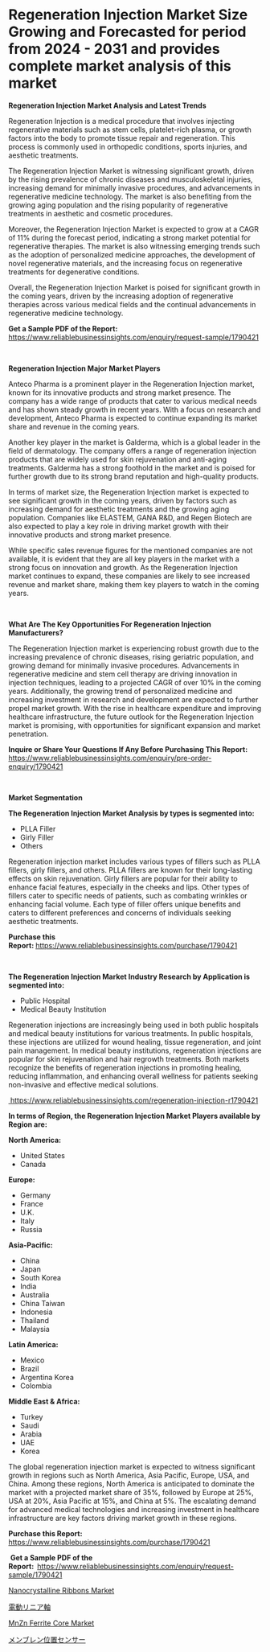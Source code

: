 <p><h1>Regeneration Injection Market Size Growing and Forecasted for period from 2024 - 2031 and provides complete market analysis of this market</h1></p><p><strong>Regeneration Injection Market Analysis and Latest Trends</strong></p>
<p><p>Regeneration Injection is a medical procedure that involves injecting regenerative materials such as stem cells, platelet-rich plasma, or growth factors into the body to promote tissue repair and regeneration. This process is commonly used in orthopedic conditions, sports injuries, and aesthetic treatments.</p><p>The Regeneration Injection Market is witnessing significant growth, driven by the rising prevalence of chronic diseases and musculoskeletal injuries, increasing demand for minimally invasive procedures, and advancements in regenerative medicine technology. The market is also benefiting from the growing aging population and the rising popularity of regenerative treatments in aesthetic and cosmetic procedures.</p><p>Moreover, the Regeneration Injection Market is expected to grow at a CAGR of 11% during the forecast period, indicating a strong market potential for regenerative therapies. The market is also witnessing emerging trends such as the adoption of personalized medicine approaches, the development of novel regenerative materials, and the increasing focus on regenerative treatments for degenerative conditions.</p><p>Overall, the Regeneration Injection Market is poised for significant growth in the coming years, driven by the increasing adoption of regenerative therapies across various medical fields and the continual advancements in regenerative medicine technology.</p></p>
<p><strong>Get a Sample PDF of the Report:&nbsp;</strong> <a href="https://www.reliablebusinessinsights.com/enquiry/request-sample/1790421">https://www.reliablebusinessinsights.com/enquiry/request-sample/1790421</a></p>
<p>&nbsp;</p>
<p><strong>Regeneration Injection Major Market Players</strong></p>
<p><p>Anteco Pharma is a prominent player in the Regeneration Injection market, known for its innovative products and strong market presence. The company has a wide range of products that cater to various medical needs and has shown steady growth in recent years. With a focus on research and development, Anteco Pharma is expected to continue expanding its market share and revenue in the coming years.</p><p>Another key player in the market is Galderma, which is a global leader in the field of dermatology. The company offers a range of regeneration injection products that are widely used for skin rejuvenation and anti-aging treatments. Galderma has a strong foothold in the market and is poised for further growth due to its strong brand reputation and high-quality products.</p><p>In terms of market size, the Regeneration Injection market is expected to see significant growth in the coming years, driven by factors such as increasing demand for aesthetic treatments and the growing aging population. Companies like ELASTEM, GANA R&D, and Regen Biotech are also expected to play a key role in driving market growth with their innovative products and strong market presence.</p><p>While specific sales revenue figures for the mentioned companies are not available, it is evident that they are all key players in the market with a strong focus on innovation and growth. As the Regeneration Injection market continues to expand, these companies are likely to see increased revenue and market share, making them key players to watch in the coming years.</p></p>
<p>&nbsp;</p>
<p><strong>What Are The Key Opportunities For Regeneration Injection Manufacturers?</strong></p>
<p><p>The Regeneration Injection market is experiencing robust growth due to the increasing prevalence of chronic diseases, rising geriatric population, and growing demand for minimally invasive procedures. Advancements in regenerative medicine and stem cell therapy are driving innovation in injection techniques, leading to a projected CAGR of over 10% in the coming years. Additionally, the growing trend of personalized medicine and increasing investment in research and development are expected to further propel market growth. With the rise in healthcare expenditure and improving healthcare infrastructure, the future outlook for the Regeneration Injection market is promising, with opportunities for significant expansion and market penetration.</p></p>
<p><strong>Inquire or Share Your Questions If Any Before Purchasing This Report:</strong> <a href="https://www.reliablebusinessinsights.com/enquiry/pre-order-enquiry/1790421">https://www.reliablebusinessinsights.com/enquiry/pre-order-enquiry/1790421</a></p>
<p>&nbsp;</p>
<p><strong>Market Segmentation</strong></p>
<p><strong>The Regeneration Injection Market Analysis by types is segmented into:</strong></p>
<p><ul><li>PLLA Filler</li><li>Girly Filler</li><li>Others</li></ul></p>
<p><p>Regeneration injection market includes various types of fillers such as PLLA fillers, girly fillers, and others. PLLA fillers are known for their long-lasting effects on skin rejuvenation. Girly fillers are popular for their ability to enhance facial features, especially in the cheeks and lips. Other types of fillers cater to specific needs of patients, such as combating wrinkles or enhancing facial volume. Each type of filler offers unique benefits and caters to different preferences and concerns of individuals seeking aesthetic treatments.</p></p>
<p><strong>Purchase this Report:&nbsp;</strong><a href="https://www.reliablebusinessinsights.com/purchase/1790421">https://www.reliablebusinessinsights.com/purchase/1790421</a></p>
<p>&nbsp;</p>
<p><strong>The Regeneration Injection Market Industry Research by Application is segmented into:</strong></p>
<p><ul><li>Public Hospital</li><li>Medical Beauty Institution</li></ul></p>
<p><p>Regeneration injections are increasingly being used in both public hospitals and medical beauty institutions for various treatments. In public hospitals, these injections are utilized for wound healing, tissue regeneration, and joint pain management. In medical beauty institutions, regeneration injections are popular for skin rejuvenation and hair regrowth treatments. Both markets recognize the benefits of regeneration injections in promoting healing, reducing inflammation, and enhancing overall wellness for patients seeking non-invasive and effective medical solutions.</p></p>
<p><a href="https://www.reliablebusinessinsights.com/regeneration-injection-r1790421">&nbsp;https://www.reliablebusinessinsights.com/regeneration-injection-r1790421</a></p>
<p><strong>In terms of Region, the Regeneration Injection Market Players available by Region are:</strong></p>
<p>
    <p> <strong> North America: </strong>
        <ul>
            <li>United States</li>
            <li>Canada</li>
        </ul>
        </p> 
    <p> <strong> Europe: </strong>
        <ul>
            <li>Germany</li>
            <li>France</li>
            <li>U.K.</li>
            <li>Italy</li>
            <li>Russia</li>
        </ul>
        </p> 
    <p> <strong> Asia-Pacific: </strong>
        <ul>
            <li>China</li>
            <li>Japan</li>
            <li>South Korea</li>
            <li>India</li>
            <li>Australia</li>
            <li>China Taiwan</li>
            <li>Indonesia</li>
            <li>Thailand</li>
            <li>Malaysia</li>
        </ul>
        </p> 
    <p> <strong> Latin America: </strong>
        <ul>
            <li>Mexico</li>
            <li>Brazil</li>
            <li>Argentina Korea</li>
            <li>Colombia</li>
        </ul>
        </p> 
    <p> <strong> Middle East & Africa: </strong>
        <ul>
            <li>Turkey</li>
            <li>Saudi</li>
            <li>Arabia</li>
            <li>UAE</li>
            <li>Korea</li>
        </ul>
    </p>
    </p>
<p><p>The global regeneration injection market is expected to witness significant growth in regions such as North America, Asia Pacific, Europe, USA, and China. Among these regions, North America is anticipated to dominate the market with a projected market share of 35%, followed by Europe at 25%, USA at 20%, Asia Pacific at 15%, and China at 5%. The escalating demand for advanced medical technologies and increasing investment in healthcare infrastructure are key factors driving market growth in these regions.</p></p>
<p><strong>Purchase this Report: </strong><a href="https://www.reliablebusinessinsights.com/purchase/1790421">https://www.reliablebusinessinsights.com/purchase/1790421</a></p>
<p>&nbsp;<strong>Get a Sample PDF of the Report:&nbsp;&nbsp;</strong><a href="https://www.reliablebusinessinsights.com/enquiry/request-sample/1790421">https://www.reliablebusinessinsights.com/enquiry/request-sample/1790421</a></p>
<p><strong></strong></p>
<p><p><a href="https://github.com/JennyferFeil2023/Market-Research-Report-List-1/blob/main/nanocrystalline-ribbons-market.md">Nanocrystalline Ribbons Market</a></p><p><a href="https://github.com/deonnorth8/Market-Research-Report-List-2/blob/main/3004139178340.md">電動リニア軸</a></p><p><a href="https://github.com/amirvaghari/Market-Research-Report-List-1/blob/main/mnzn-ferrite-core-market.md">MnZn Ferrite Core Market</a></p><p><a href="https://github.com/LizaHeller2023/Market-Research-Report-List-1/blob/main/7093678178341.md">メンブレン位置センサー</a></p></p>